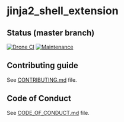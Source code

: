# jinja2_shell_extension

[//]: # (automatically generated from https://github.com/metwork-framework/resources/blob/master/cookiecutter/%7B%7Bcookiecutter.repo%7D%7D/README.md)

## Status (master branch)
[![Drone CI](http://metwork-framework.org:8000/api/badges/metwork-framework/jinja2_shell_extension/status.svg)](http://metwork-framework.org:8000/metwork-framework/jinja2_shell_extension)
[![Maintenance](https://github.com/metwork-framework/resources/blob/master/badges/maintained.svg)]()



## Contributing guide

See [CONTRIBUTING.md](CONTRIBUTING.md) file.




## Code of Conduct

See [CODE_OF_CONDUCT.md](CODE_OF_CONDUCT.md) file.



